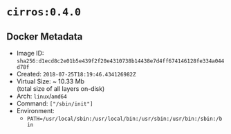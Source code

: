 # `cirros:0.4.0`

## Docker Metadata

- Image ID: `sha256:d1ecd8c2e01b5e439f2f20e4310738b14438e7d4ff674146128fe334a044d78f`
- Created: `2018-07-25T18:19:46.434126982Z`
- Virtual Size: ~ 10.33 Mb  
  (total size of all layers on-disk)
- Arch: `linux`/`amd64`
- Command: `["/sbin/init"]`
- Environment:
  - `PATH=/usr/local/sbin:/usr/local/bin:/usr/sbin:/usr/bin:/sbin:/bin`
